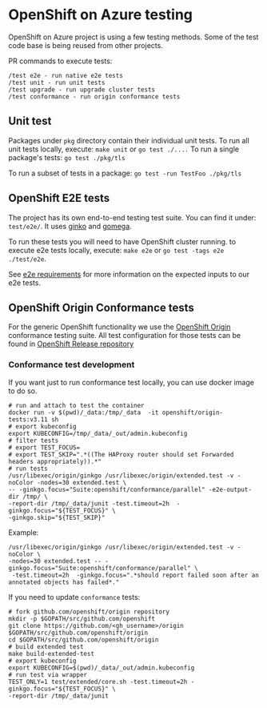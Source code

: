 # OpenShift on Azure testing

OpenShift on Azure project is using a few testing methods. 
Some of the test code base is being reused from other projects.

PR commands to execute tests:
```
/test e2e - run native e2e tests
/test unit - run unit tests
/test upgrade - run upgrade cluster tests
/test conformance - run origin conformance tests
```

## Unit test

Packages under `pkg` directory contain their individual unit tests.
To run all unit tests locally, execute: `make unit` or `go test ./....`
To run a single package's tests:
`go test ./pkg/tls`

To run a subset of tests in a package:
`go test -run TestFoo ./pkg/tls`

## OpenShift E2E tests

The project has its own end-to-end testing test suite. You can find it under:
`test/e2e/`. It uses [ginko](https://github.com/onsi/ginkgo) and [gomega](https://github.com/onsi/gomega).

To run these tests you will need to have OpenShift cluster running.
to execute e2e tests locally, execute: `make e2e` or `go test -tags e2e ./test/e2e`.

See [e2e requirements](e2e/requirements.md) for more information on the expected inputs to our e2e tests.

## OpenShift Origin Conformance tests

For the generic OpenShift functionality we use the [OpenShift Origin](https://github.com/openshift/origin)
conformance testing suite. All test configuration for those tests can be
found in [OpenShift Release repository](https://github.com/openshift/release/)

### Conformance test development

If you want just to run conformance test locally, you can use docker image to do so.
```
# run and attach to test the container
docker run -v $(pwd)/_data:/tmp/_data  -it openshift/origin-tests:v3.11 sh
# export kubeconfig
export KUBECONFIG=/tmp/_data/_out/admin.kubeconfig
# filter tests
# export TEST_FOCUS=
# export TEST_SKIP=".*((The HAProxy router should set Forwarded headers appropriately)).*"
# run tests
/usr/libexec/origin/ginkgo /usr/libexec/origin/extended.test -v -noColor -nodes=30 extended.test \
-- -ginkgo.focus="Suite:openshift/conformance/parallel" -e2e-output-dir /tmp/ \
-report-dir /tmp/_data/junit -test.timeout=2h  -ginkgo.focus="${TEST_FOCUS}" \
-ginkgo.skip="${TEST_SKIP}"
```

Example:
```
/usr/libexec/origin/ginkgo /usr/libexec/origin/extended.test -v -noColor \
-nodes=30 extended.test -- -ginkgo.focus="Suite:openshift/conformance/parallel" \
 -test.timeout=2h  -ginkgo.focus=".*should report failed soon after an annotated objects has failed*."
```

If you need to update `conformance` tests:
```
# fork github.com/openshift/origin repository
mkdir -p $GOPATH/src/github.com/openshift
git clone https://github.com/<gh_username>/origin $GOPATH/src/github.com/openshift/origin
cd $GOPATH/src/github.com/openshift/origin
# build extended test
make build-extended-test
# export kubeconfig
export KUBECONFIG=$(pwd)/_data/_out/admin.kubeconfig
# run test via wrapper
TEST_ONLY=1 test/extended/core.sh -test.timeout=2h -ginkgo.focus="${TEST_FOCUS}" \
-report-dir /tmp/_data/junit
```
